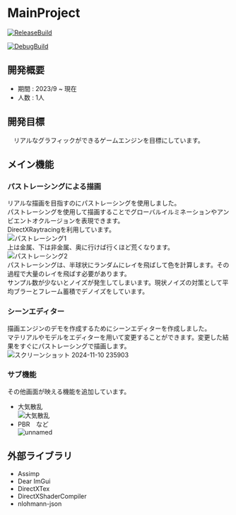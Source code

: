 # MainProject

[![ReleaseBuild](https://github.com/MinamiAomi/MainProject/actions/workflows/ReleaseBuild.yml/badge.svg)](https://github.com/MinamiAomi/MainProject/actions/workflows/ReleaseBuild.yml)

[![DebugBuild](https://github.com/MinamiAomi/MainProject/actions/workflows/DebugBuild.yml/badge.svg)](https://github.com/MinamiAomi/MainProject/actions/workflows/DebugBuild.yml)

## 開発概要
- 期間 : 2023/9 ~ 現在
- 人数 : 1人

## 開発目標
　リアルなグラフィックができるゲームエンジンを目標にしています。

## メイン機能
### パストレーシングによる描画
リアルな描画を目指すのにパストレーシングを使用しました。\
パストレーシングを使用して描画することでグローバルイルミネーションやアンビエントオクルージョンを表現できます。\
DirectXRaytracingを利用しています。\
![パストレーシング1](https://github.com/user-attachments/assets/0c2965e4-12c0-45b2-a0ce-343d346e467c)\
上は金属、下は非金属、奥に行けば行くほど荒くなります。\
![パストレーシング2](https://github.com/user-attachments/assets/abb1bde6-14ef-402f-8705-4cdc44479dea)\
パストレーシングは、半球状にランダムにレイを飛ばして色を計算します。その過程で大量のレイを飛ばす必要があります。\
サンプル数が少ないとノイズが発生してしまいます。現状ノイズの対策として平均ブラーとフレーム蓄積でデノイズをしています。

### シーンエディター
描画エンジンのデモを作成するためにシーンエディターを作成しました。\
マテリアルやモデルをエディターを用いて変更することができます。変更した結果をすぐにパストレーシングで描画します。\
![スクリーンショット 2024-11-10 235903](https://github.com/user-attachments/assets/3baf6177-c1f7-4eb1-b059-14d9b9d5c8aa)

### サブ機能
その他画面が映える機能を追加しています。
- 大気散乱\
![大気散乱](https://github.com/user-attachments/assets/11bf473c-85fc-4f8d-ac11-77eed10e54be)
- PBR　など\
![unnamed](https://github.com/user-attachments/assets/9346965e-d5d9-46df-80f0-cb37727b12a9)


## 外部ライブラリ
- Assimp
- Dear ImGui
- DirectXTex
- DirectXShaderCompiler
- nlohmann-json
